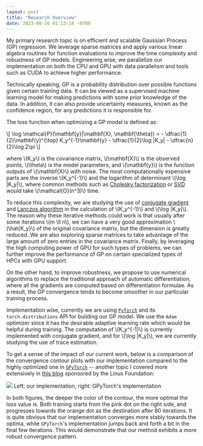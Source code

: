 ```yaml
---
layout: post
title: "Research Overview"
date: 2023-08-26 01:13:18 -0700
---
```


My primary research topic is on efficient and scalable Gaussian Process (GP)
regression. We leverage sparse matrices and apply various linear algebra
routines for function evaluations to improve the time complexity and robustness
of GP models. Engineering wise, we parallelize our implementation on both the
CPU and GPU with data parallelism and tools such as CUDA to achieve higher
performance.

Technically speaking, GP is a probability distribution over possible functions
given certain training data. It can be viewed as a supervised machine learning
model for making predictions with some prior knowledge of the data. In
addition, it can also provide uncertainty measures, known as the confidence
region, for any predictions it is responsible for.

The loss function when optimizing a GP model is defined as:

\\[
    \log \mathcal{P}(\mathbf{y}|\mathbf{X}, \mathbf{\theta}) =
    - \dfrac{1}{2}\mathbf{y}^{\top} K_y^{-1}\mathbf{y}
    - \dfrac{1}{2}\log |K_y|
    - \dfrac{n}{2}\log 2\pi
\\]

where \\(K_y\\) is the covariance matrix, \\(\mathbf{X}\\) is the observed
points, \\(\theta\\) is the model parameters, and \\(\mathbf{y}\\) is the
function outputs of \\(\mathbf{X}\\) with noise. The most computationally
expensive parts are the inverse \\(K_y^{-1}\\) and the logarithm of determinant
\\(\log |K_y|\\), where common methods such as
[Cholesky factorization](https://en.wikipedia.org/wiki/Cholesky_decomposition)
or [SVD](https://en.wikipedia.org/wiki/Singular_value_decomposition) would take
\\(\mathcal{O}(n^3)\\) time.

To reduce this complexity, we are studying the use of
[conjugate gradient](https://en.wikipedia.org/wiki/Conjugate_gradient_method)
and [Lanczos algorithm](https://en.wikipedia.org/wiki/Lanczos_algorithm) in the
calculation of \\(K_y^{-1}\\) and \\(\log |K_y|\\). The reason why these
iterative methods could work is that usually after some iterations
\\(m \ll n\\), we can have a very good approximation \\(\hat{K_y}\\) of the
original covariance matrix, but the dimension is greatly reduced. We are also
exploring sparse matrices to take advantage of the large amount of zero entries
in the covariance matrix. Finally, by leveraging the high computing power of GPU
for such types of problems, we can further improve the performance of GP on
certain specialized types of HPCs with GPU support.

On the other hand, to improve robustness, we propose to use numerical algorithms
to replace the traditional approach of automatic differentiation, where all the
gradients are computed based on differentiation formulae. As a result, the
GP convergence tends to become smoother in our particular training process.

Implementation wise, currently we are using [`PyTorch`](https://pytorch.org/)
and its `torch.distributions` API for building our GP model. We use the `Adam`
optimizer since it has the desirable adaptive learning rate which would be
helpful during training. The computation of \\(K_y^{-1}\\) is currently
implemented with conjugate gradient, and for \\(\log |K_y|\\), we are currently
studying the use of trace estimation.

To get a sense of the impact of our current work, below is a comparison of the
convergence contour plots with our implementation compared to the highly
optimized one in [`GPyTorch`](https://gpytorch.ai/) -- another topic I covered
more extensively in
[this blog](https://thenewstack.io/using-gpytorch-a-researchers-experience/)
sponsored by the Linux Foundation:

![](/assets/gp_compare.png)
<span class="img-caption">
    Left: our implementation, right: GPyTorch's implementation
</span>

In both figures, the deeper the color of the contour, the more optimal the loss
value is. Both training starts from the pink dot on the right side, and
progresses towards the orange dot as the destination after 80 iterations. It is
quite obvious that our implementation converges more stably towards the optima,
while `GPyTorch`'s implementation jumps back and forth a bit in the final few
iterations. This would demonstrate that our method exhibits a more robust
convergence pattern.
